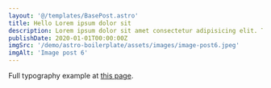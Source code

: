 ```yaml
---
layout: '@/templates/BasePost.astro'
title: Hello Lorem ipsum dolor sit
description: Lorem ipsum dolor sit amet consectetur adipisicing elit. Tenetur vero esse non molestias eos excepturi.
publishDate: 2020-01-01T00:00:00Z
imgSrc: '/demo/astro-boilerplate/assets/images/image-post6.jpeg'
imgAlt: 'Image post 6'
---
```


Full typography example at [this page](./sixth-post).
